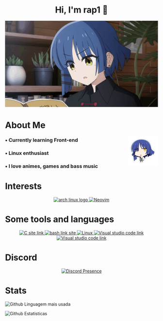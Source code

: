 <div align="center">
  <!-- Profile -->
  <div>
    <h1> Hi, I'm rap1 👋 </h1>
    <img src="/resources/ryo-surprise.gif" alt="ryo image" width="700">
  </div>

  <!-- About -->
  <div align="left">
    <h1>About Me</h1>
    <img align="right" src="/resources/ryo_chibi.png" alt="side image" width="100" height="100">
    <h3>• Currently learning Front-end </h3>
    <h3>• Linux enthusiast </h3>
    <h3>• I love animes, games and bass music </h3>
  </div>

  <!-- Interests -->
  <div>
    <h1 align="left">Interests</h1>
    <a href="https://archlinux.org/" target="_blank">
      <img src="https://cdn.jsdelivr.net/gh/walkxcode/dashboard-icons/png/arch.png" alt="arch linux logo" width="50" height="50">
    </a>
    <a href="https://neovim.io/" target="_blank">
      <img src="https://skillicons.dev/icons?i=neovim" alt="Neovim" width="50" height="50">
    </a>
  </div>

  <!-- Tools -->
  <div>
  <h1 align="left">Some tools and languages</h1>
    <p>
      <a href="https://www.learn-c.org/">
        <img src="https://cdn.jsdelivr.net/gh/walkxcode/dashboard-icons/png/c.png" alt="C site link" width="50" height="50">
      </a>
      <a href="https://www.gnu.org/software/bash/" target="_blank" rel="noreferrer">
        <img src="https://cdn.jsdelivr.net/gh/walkxcode/dashboard-icons/png/terminal.png" alt="bash link site" width="50" height="50">
      </a>
      <a href="https://linux.org/" target="_blank" rel="noreferrer">
        <img src="https://skillicons.dev/icons?i=linux" alt="Linux" height="50">
      </a>
      <a href="https://code.visualstudio.com/" target="_blank" rel="noreferrer">
        <img src="https://cdn.jsdelivr.net/gh/walkxcode/dashboard-icons/png/code.png" alt="Visual studio code link" width="50" height="50">
      </a>
      <a href="https://python.org/" target="_blank" rel="noreferrer">
        <img src="https://cdn.jsdelivr.net/gh/walkxcode/dashboard-icons/png/python.png" alt="Visual studio code link" width="50" height="50">
      </a>
    </p>
  </div>

  <!-- Discord -->
  <div>
      <h1 align="left">Discord</h1>
      <a href="https://discord.com/users/535152853560328202" target="_blank" rel="noreferrer">
          <img src="https://lanyard.cnrad.dev/api/535152853560328202?showDisplayName=true&idleMessage=Problably%20Sleeping...&borderRadius=30px" alt="Discord Presence">
      </a>
  </div>
</div>

<!-- Stats -->
<div>
  <h1>Stats</h1>
  <p>
    <img src="https://github-readme-stats.vercel.app/api/top-langs/?username=srcrapi&hide=css&layout=compact&locale=en&langs_count=6&count_private=true&theme=dracula&hide_border=true" alt="Github Linguagem mais usada"></p>
  <p>
    <img src="https://github-readme-stats.vercel.app/api?username=srcrapi&show_icons=true&theme=dracula&count_private=true" alt="Github Estatisticas">
  </p>
</div>
